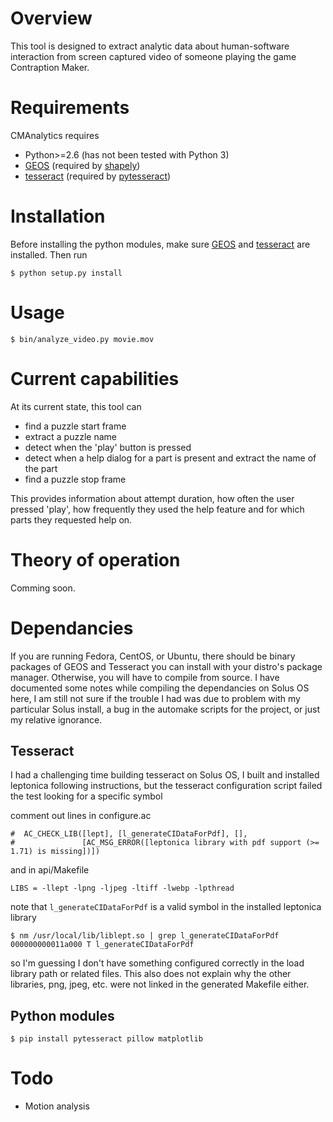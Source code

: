 # Overview

This tool is designed to extract analytic data about human-software
interaction from screen captured video of someone playing the game
Contraption Maker.

# Requirements

CMAnalytics requires

  - Python>=2.6 (has not been tested with Python 3)
  - [GEOS] (required by [shapely])
  - [tesseract] (required by [pytesseract])

[GEOS]: http://trac.osgeo.org/geos
[shapely]: https://github.com/Toblerity/Shapely
[tesseract]: https://github.com/tesseract-ocr
[pytesseract]: https://pypi.python.org/pypi/pytesseract/0.1

# Installation

Before installing the python modules, make sure [GEOS] and [tesseract] are installed. Then run

~~~
$ python setup.py install
~~~

# Usage

~~~
$ bin/analyze_video.py movie.mov
~~~

# Current capabilities

At its current state, this tool can

- find a puzzle start frame
- extract a puzzle name
- detect when the 'play' button is pressed
- detect when a help dialog for a part is present and extract the name of the part
- find a puzzle stop frame

This provides information about attempt duration, how often the user
pressed 'play', how frequently they used the help feature and for
which parts they requested help on.

# Theory of operation

Comming soon.

# Dependancies

If you are running Fedora, CentOS, or Ubuntu, there should be binary
packages of GEOS and Tesseract you can install with your distro's
package manager. Otherwise, you will have to compile from source. I
have documented some notes while compiling the dependancies on Solus
OS here, I am still not sure if the trouble I had was due to problem
with my particular Solus install, a bug in the automake scripts for
the project, or just my relative ignorance.

## Tesseract

I had a challenging time building tesseract on Solus OS, I built and installed leptonica following instructions,
but the tesseract configuration script failed the test looking for a specific symbol

comment out lines in configure.ac

~~~
#  AC_CHECK_LIB([lept], [l_generateCIDataForPdf], [],
#               [AC_MSG_ERROR([leptonica library with pdf support (>= 1.71) is missing])])
~~~

and in api/Makefile

~~~
LIBS = -llept -lpng -ljpeg -ltiff -lwebp -lpthread
~~~

note that `l_generateCIDataForPdf` is a valid symbol in the installed leptonica library

~~~
$ nm /usr/local/lib/liblept.so | grep l_generateCIDataForPdf
000000000011a000 T l_generateCIDataForPdf
~~~

so I'm guessing I don't have something configured correctly in the
load library path or related files. This also does not explain why the
other libraries, png, jpeg, etc. were not linked in the generated
Makefile either.

## Python modules

~~~
$ pip install pytesseract pillow matplotlib
~~~

# Todo

- Motion analysis